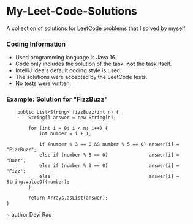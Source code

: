 # My-Leet-Code-Solutions
A collection of solutions for LeetCode problems that I solved by myself.

### Coding Information
* Used programming language is Java 16.
* Code only includes the solution of the task, **not** the task itself.
* IntelliJ Idea's default coding style is used.
* The solutions were accepted by the LeetCode tests.
* No tests were written.

### Example: Solution for "FizzBuzz"
```ChucK
    public List<String> fizzBuzz(int n) {
        String[] answer = new String[n];

        for (int i = 0; i < n; i++) {
            int number = i + 1;

            if (number % 3 == 0 && number % 5 == 0) answer[i] = "FizzBuzz";
            else if (number % 5 == 0)               answer[i] = "Buzz";
            else if (number % 3 == 0)               answer[i] = "Fizz";
            else                                    answer[i] = String.valueOf(number);
        }

        return Arrays.asList(answer);
}
```

~ author Deyi Rao
